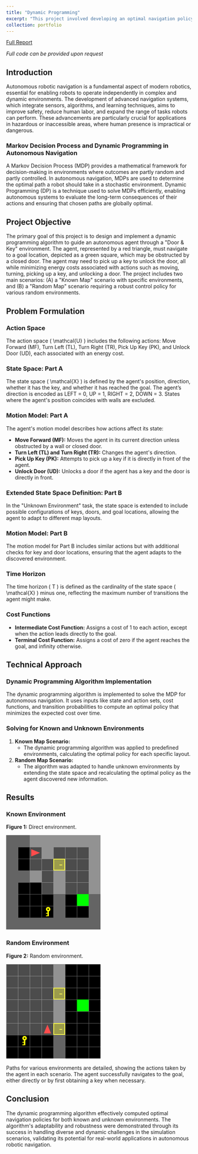 ```yaml
---
title: "Dynamic Programming"
excerpt: "This project involved developing an optimal navigation policy for an environment using Dynamic Programming. The task required implementing the algorithm to function effectively in both known and unknown environments.<br/><img src='/images/random_envs_31.gif'>"
collection: portfolio
---
```

[Full Report](/files/Project_1_ECE_276B.pdf)

*Full code can be provided upon request*


## Introduction
Autonomous robotic navigation is a fundamental aspect of modern robotics, essential for enabling robots to operate independently in complex and dynamic environments. The development of advanced navigation systems, which integrate sensors, algorithms, and learning techniques, aims to improve safety, reduce human labor, and expand the range of tasks robots can perform. These advancements are particularly crucial for applications in hazardous or inaccessible areas, where human presence is impractical or dangerous.

### Markov Decision Process and Dynamic Programming in Autonomous Navigation
A Markov Decision Process (MDP) provides a mathematical framework for decision-making in environments where outcomes are partly random and partly controlled. In autonomous navigation, MDPs are used to determine the optimal path a robot should take in a stochastic environment. Dynamic Programming (DP) is a technique used to solve MDPs efficiently, enabling autonomous systems to evaluate the long-term consequences of their actions and ensuring that chosen paths are globally optimal.

## Project Objective
The primary goal of this project is to design and implement a dynamic programming algorithm to guide an autonomous agent through a "Door & Key" environment. The agent, represented by a red triangle, must navigate to a goal location, depicted as a green square, which may be obstructed by a closed door. The agent may need to pick up a key to unlock the door, all while minimizing energy costs associated with actions such as moving, turning, picking up a key, and unlocking a door. The project includes two main scenarios: (A) a "Known Map" scenario with specific environments, and (B) a "Random Map" scenario requiring a robust control policy for various random environments.

## Problem Formulation

### Action Space
The action space \( \mathcal{U} \) includes the following actions: Move Forward (MF), Turn Left (TL), Turn Right (TR), Pick Up Key (PK), and Unlock Door (UD), each associated with an energy cost.

### State Space: Part A
The state space \( \mathcal{X} \) is defined by the agent's position, direction, whether it has the key, and whether it has reached the goal. The agent’s direction is encoded as LEFT = 0, UP = 1, RIGHT = 2, DOWN = 3. States where the agent's position coincides with walls are excluded.

### Motion Model: Part A
The agent's motion model describes how actions affect its state:
- **Move Forward (MF):** Moves the agent in its current direction unless obstructed by a wall or closed door.
- **Turn Left (TL) and Turn Right (TR):** Changes the agent's direction.
- **Pick Up Key (PK):** Attempts to pick up a key if it is directly in front of the agent.
- **Unlock Door (UD):** Unlocks a door if the agent has a key and the door is directly in front.

### Extended State Space Definition: Part B
In the "Unknown Environment" task, the state space is extended to include possible configurations of keys, doors, and goal locations, allowing the agent to adapt to different map layouts.

### Motion Model: Part B
The motion model for Part B includes similar actions but with additional checks for key and door locations, ensuring that the agent adapts to the discovered environment.

### Time Horizon
The time horizon \( T \) is defined as the cardinality of the state space \( \mathcal{X} \) minus one, reflecting the maximum number of transitions the agent might make.

### Cost Functions
- **Intermediate Cost Function:** Assigns a cost of 1 to each action, except when the action leads directly to the goal.
- **Terminal Cost Function:** Assigns a cost of zero if the agent reaches the goal, and infinity otherwise.

## Technical Approach

### Dynamic Programming Algorithm Implementation
The dynamic programming algorithm is implemented to solve the MDP for autonomous navigation. It uses inputs like state and action sets, cost functions, and transition probabilities to compute an optimal policy that minimizes the expected cost over time.

### Solving for Known and Unknown Environments
1. **Known Map Scenario:**
   - The dynamic programming algorithm was applied to predefined environments, calculating the optimal policy for each specific layout.
2. **Random Map Scenario:**
   - The algorithm was adapted to handle unknown environments by extending the state space and recalculating the optimal policy as the agent discovered new information.

## Results

### Known Environment

**Figure 1:** Direct environment.

![direct](/images/doorkey-8x8-normal.gif)


### Random Environment

**Figure 2:** Random environment.

![random](/images/random_envs_31.gif)


Paths for various environments are detailed, showing the actions taken by the agent in each scenario. The agent successfully navigates to the goal, either directly or by first obtaining a key when necessary.

## Conclusion
The dynamic programming algorithm effectively computed optimal navigation policies for both known and unknown environments. The algorithm's adaptability and robustness were demonstrated through its success in handling diverse and dynamic challenges in the simulation scenarios, validating its potential for real-world applications in autonomous robotic navigation.
